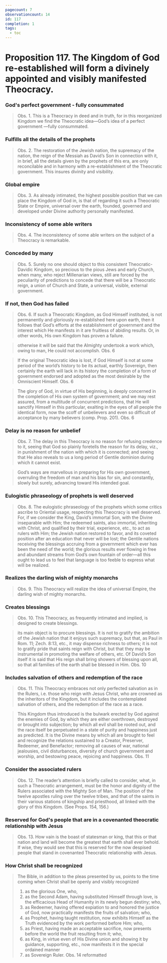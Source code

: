 ```yaml
---
pagecount: 7
observationcount: 14
id: 117
completion: 1
tags:
  - toc
---
```

# Proposition 117. The Kingdom of God re-established will form a divinely appointed and visibly manifested Theocracy.
### God's perfect government - fully consummated
>Obs. 1. This is a Theocracy in deed and in truth, for in this reorganized Kingdom we find the Theocratic idea—God’s idea of a perfect government —fully consummated.
### Fulfills all the details of the prophets
>Obs. 2. The restoration of the Jewish nation, the supremacy of the nation, the reign of the Messiah as David’s Son in connection with it, in brief, all the details given by the prophets of this era, are only reconcilable and in harmony with a re-establishment of the Theocratic government. This insures divinity and visibility.
### Global empire
>Obs. 3. As already intimated, the highest possible position that we can place the Kingdom of God in, is that of regarding it such a Theocratic State or Empire, universal over the earth, founded, governed and developed under Divine authority personally manifested.
### Inconsistency of some able writers 
>Obs. 4. The inconsistency of some able writers on the subject of a Theocracy is remarkable.
### Conceded by many
>Obs. 5. Surely no one should object to this consistent Theocratic-Davidic Kingdom, so precious to the pious Jews and early Church, when many, who reject Millenarian views, still are forced by the peculiarity of predictions to concede that there will be a Theocratic reign, a union of Church and State, a universal, visible, external government.
### If not, then God has failed
>Obs. 6. If such a Theocratic Kingdom, as God Himself instituted, is not permanently and gloriously re-established here upon earth, then it follows that God’s efforts at the establishment of government and the interest which He manifests in it are fruitless of abiding results. Or, in other words, His own Kingdom has proven a failure.

>otherwise it will be said that the Almighty undertook a work which, owing to man, He could not accomplish.
>Obs. 6

>If the original Theocratic idea is lost, if God Himself is not at some period of the world’s history to be its actual, earthly Sovereign, then certainly the earth will lack in its history the completion of a form of government endorsed and adopted as the most desirable by the Omniscient Himself.
>Obs. 6

>The glory of God, in virtue of His beginning, is deeply concerned in the completion of His own system of government; and we may rest assured, from a multitude of concurrent predictions, that He will sanctify Himself in this particular, exalting in the eyes of all people the identical form, now the scoff of unbelievers and even so difficult of acceptance by many believers (comp. Prop. 201).
>Obs. 6
### Delay is no reason for unbelief
>Obs. 7. The delay in this Theocracy is no reason for refusing credence to it, seeing that God so plainly foretells the reason for its delay, viz., in punishment of the nation with which it is connected; and seeing that He also reveals to us a long period of Gentile dominion during which it cannot exist.

>God’s ways are marvellous in preparing for His own government, overruling the freedom of man and his bias for sin, and constantly, slowly but surely, advancing toward His intended goal.
### Eulogistic phraseology of prophets is well deserved
>Obs. 8. The eulogistic phraseology of the prophets which some critics ascribe to Oriental usage, respecting this Theocracy is well deserved. For, if we consider the King, David’s immortal Son, with the Divine inseparable with Him; the redeemed saints, also immortal, inheriting with Christ, and qualified by their trial, experience, etc., to act as rulers with Him; the Jewish nation restored to favor, and its coveted position after an education that never will be lost; the Gentile nations receiving the blessings accruing from a government which ever has been the need of the world; the glorious results ever flowing in free and abundant streams from God’s own fountain of order—all this ought to lead us to feel that language is too feeble to express what will be realized.
### Realizes the darling wish of mighty monarchs
>Obs. 9. This Theocracy will realize the idea of universal Empire, the darling wish of mighty monarchs.
### Creates blessings
>Obs. 10. This Theocracy, as frequently intimated and implied, is designed to create blessings.

>its main object is to procure blessings. It is not to gratify the ambition of the Jewish nation that it enjoys such supremacy, but that, as Paul in Rom. 11; Zech. 8:13, etc., it may dispense richness to others; it is not to gratify pride that saints reign with Christ, but that they may be instrumental in promoting the welfare of others, etc. Of David’s Son itself it is said that His reign shall bring showers of blessing upon all, so that all families of the earth shall be blessed in Him.
>Obs. 10
### Includes salvation of others and redemption of the race
>Obs. 11. This Theocracy embraces not only perfected salvation as in the Rulers, i.e. those who reign with Jesus Christ, who are crowned as the inheritors of the Kingdom, but it includes the contemplated salvation of others, and the redemption of the race as a race.

>This Kingdom thus introduced is the bulwark erected by God against the enemies of God, by which they are either overthrown, destroyed or brought into subjection; by which all evil shall be rooted out, and the race itself be perpetuated in a state of purity and happiness just as predicted. It is the Divine means by which all are brought to feel and recognize the relations sustained to a Creator, Preserver, Redeemer, and Benefactor; removing all causes of war, national jealousies, civil disturbances, diversity of church government and worship, and bestowing peace, rejoicing and happiness.
>Obs. 11
### Consider the associated rulers
>Obs. 12. The reader’s attention is briefly called to consider, what, in such a Theocratic arrangement, must be the honor and dignity of the Rulers associated with the Mighty Son of Man. The position of the twelve apostles ruling over the twelve tribes, and that of the saints in their various stations of kingship and priesthood, all linked with the glory of this Kingdom. (See Props. 154, 156.)
### Reserved for God's people that are in a covenanted theocratic relationship with Jesus
>Obs. 13. How vain is the boast of statesman or king, that this or that nation and land will become the greatest that earth shall ever behold. If wise, they would see that this is reserved for the now despised people that stand in covenanted Theocratic relationship with Jesus.
### How Christ shall be recognized
>The Bible, in addition to the pleas presented by us, points to the time coming when Christ shall be openly and visibly recognized 
>1. as the glorious One, who, 
>2. as the Second Adam, having substituted Himself through love, is the efficacious Head of Humanity in its newly begun destiny; who,
>3. as Redeemer, having offered expiation to and honored the justice of God, now practically manifests the fruits of salvation; who, 
>4. as Prophet, having taught restitution, now exhibits Himself as the Truth evidenced by the work performed before Him; who, 
>5. as Priest, having made an acceptable sacrifice, now presents before the world the fruit resulting from it; who, 
>6. as King, in virtue even of His Divine union and showing it by guidance, supporting, etc., now manifests it in the special ordained manner 
>7. as Sovereign Ruler.
>Obs. 14 reformatted

